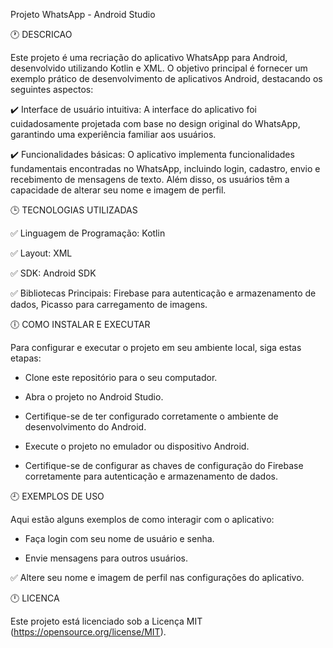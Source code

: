 Projeto WhatsApp - Android Studio

🕐 DESCRICAO

Este projeto é uma recriação do aplicativo WhatsApp para Android, desenvolvido utilizando Kotlin e XML. O objetivo principal é fornecer um exemplo prático de desenvolvimento de aplicativos Android, destacando os seguintes aspectos:

✔️ Interface de usuário intuitiva: A interface do aplicativo foi cuidadosamente projetada com base no design original do WhatsApp, garantindo uma experiência familiar aos usuários.

✔️ Funcionalidades básicas: O aplicativo implementa funcionalidades fundamentais encontradas no WhatsApp, incluindo login, cadastro, envio e recebimento de mensagens de texto. Além disso, os usuários têm a capacidade de alterar seu nome e imagem de perfil.


🕒 TECNOLOGIAS UTILIZADAS

✅ Linguagem de Programação: Kotlin

✅ Layout: XML

✅ SDK: Android SDK

✅ Bibliotecas Principais: Firebase para autenticação e armazenamento de dados, Picasso para carregamento de imagens.


🕕 COMO INSTALAR E EXECUTAR

Para configurar e executar o projeto em seu ambiente local, siga estas etapas:

- Clone este repositório para o seu computador.

- Abra o projeto no Android Studio.

- Certifique-se de ter configurado corretamente o ambiente de desenvolvimento do Android.

- Execute o projeto no emulador ou dispositivo Android.

- Certifique-se de configurar as chaves de configuração do Firebase corretamente para autenticação e armazenamento de dados.

🕘 EXEMPLOS DE USO

Aqui estão alguns exemplos de como interagir com o aplicativo:

- Faça login com seu nome de usuário e senha.

- Envie mensagens para outros usuários.

✅ Altere seu nome e imagem de perfil nas configurações do aplicativo.


🕛 LICENCA

Este projeto está licenciado sob a Licença MIT (https://opensource.org/license/MIT).
